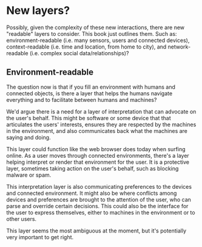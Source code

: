 # New layers?

Possibly, given the complexity of these new interactions, there are new "readable" layers to consider. This book just outlines them. Such as: environment-readable (i.e. many sensors, users and connected devices), context-readable (i.e. time and location, from home to city), and network-readable (i.e. complex social data/relationships)?

## Environment-readable

The question now is that if you fill an environment with humans and connected objects, is there a layer that helps the humans navigate everything and to facilitate between humans and machines?

We'd argue there is a need for a layer of interpretation that can advocate on the user's behalf. This might be software or some device that that articulates the users' interests, ensures they are respected by the machines in the environment, and also communicates back what the machines are saying and doing. 

This layer could function like the web browser does today when surfing online. As a user moves through connected environments, there's a layer helping interpret or render that environment for the user. It is a protective layer, sometimes taking action on the user's behalf, such as blocking malware or spam. 

This interpretation layer is also communicating preferences to the devices and connected environment. It might also be where conflicts among devices and preferences are brought to the attention of the user, who can parse and override certain decisions. This could also be the interface for the user to express themselves, either to machines in the environment or to other users.

This layer seems the most ambiguous at the moment, but it's potentially very important to get right. 